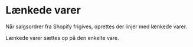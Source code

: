 # Lænkede varer

Når salgsordrer fra Shopify frigives, oprettes der linjer med lænkede varer. 

Lænkede varer sættes op på den enkelte vare.